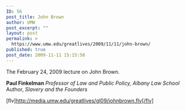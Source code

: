 ```yaml
---
ID: 56
post_title: John Brown
author: UMW
post_excerpt: ""
layout: post
permalink: >
  https://www.umw.edu/greatlives/2009/11/11/john-brown/
published: true
post_date: 2009-11-11 15:15:58
---
```

The February 24, 2009 lecture on John Brown.

<strong>Paul Finkelman</strong>
<em>Professor of Law and Public Policy, Albany Law School</em>
Author, <em>Slavery and the Founders</em>

[flv]http://media.umw.edu/greatlives/gl09/johnbrown.flv[/flv]